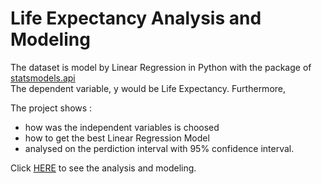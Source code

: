 # Life Expectancy Analysis and Modeling
The dataset is model by Linear Regression in Python with the package of [statsmodels.api](https://www.statsmodels.org/stable/index.html)  
The dependent variable, y would be Life Expectancy. Furthermore,  

The project shows :
* how was the independent variables is choosed 
* how to get the best Linear Regression Model
* analysed on the perdiction interval with 95% confidence interval.  

Click [HERE](https://github.com/yiliang0303/Life-Expectancy-Analysis-and-Modeling/blob/main/Linear%20Regression%20Modeling.ipynb "Linear Regression Modeling.ipynb") to see the analysis and modeling.
